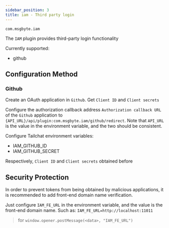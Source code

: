 ```yaml
---
sidebar_position: 3
title: iam - Third party login
---
```


`com.msgbyte.iam`

The `IAM` plugin provides third-party login functionality

Currently supported:
- github

## Configuration Method

### Github

Create an OAuth application in `Github`. Get `Client ID` and `Client secrets`

Configure the authorization callback address `Authorization callback URL` of the `Github` application to `{API_URL}/api/plugin:com.msgbyte.iam/github/redirect`. Note that `API_URL` is the value in the environment variable, and the two should be consistent.

Configure Tailchat environment variables:

- IAM_GITHUB_ID
- IAM_GITHUB_SECRET

Respectively, `Client ID` and `Client secrets` obtained before

## Security Protection

In order to prevent tokens from being obtained by malicious applications, it is recommended to add front-end domain name verification.

Just configure `IAM_FE_URL` in the environment variable, and the value is the front-end domain name. Such as: `IAM_FE_URL=http://localhost:11011`

> for `window.opener.postMessage(<data>, "IAM_FE_URL")`
